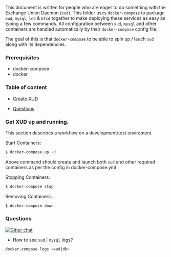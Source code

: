 This document is written for people who are eager to do something with 
the Exchange Union Daemon (`xud`). This folder uses `docker-compose` to
package `xud`, `mysql`, `lnd` & `btcd` together to make deploying these services as easy as
typing a few commands. All configuration between `xud`, `mysql` and other containers are handled
automatically by their `docker-compose` config file.

The goal of this is that `docker-compose` to be able to spin up / lauch `xud` along with its dependencies.

### Prerequisites
* docker-compose 
* docker 
  
### Table of content
 * [Create XUD](#get-xud-up-and-running)

 * [Questions](#questions)

### Get XUD up and running.

This section describes a workflow on a development/test enviroment.

Start Containers:
```bash
$ docker-compose up -d
```
Above command should create and launch both `xud` and other required containers as per the config in docker-compose.yml

Stopping Containers:
```bash
$ docker-compose stop
```

Removing Containers:
```bash
$ docker-compose down
```

### Questions
[![Gitter chat](https://img.shields.io/badge/chat-on%20gitter-rose.svg)](https://gitter.im/exchangeunion/Lobby)

* How to see `xud` | `mysql` logs?
```bash
docker-compose logs <xud|db>
```
